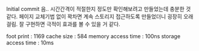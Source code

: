 Initial commit
음.. 시간간격이 적절한지 정도만 확인해보려고 만들었는데
충분한 것 같다. 페이지 교체기법 없이 꽉차면 계속 스토리지 접근하도록 만들었더니 굉장히 오래걸림.
잘 구현하면 극적이 효과를 볼 수 있을 거 같다.

foot print : 1169
cache size : 584
memory access time : 100ns
storage access time : 10ms
